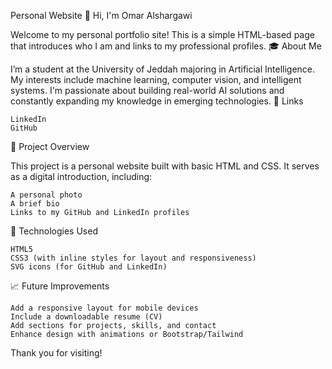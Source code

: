 Personal Website
👋 Hi, I'm Omar Alshargawi

Welcome to my personal portfolio site!
This is a simple HTML-based page that introduces who I am and links to my professional profiles.
🎓 About Me

I’m a student at the University of Jeddah majoring in Artificial Intelligence.
My interests include machine learning, computer vision, and intelligent systems.
I'm passionate about building real-world AI solutions and constantly expanding my knowledge in emerging technologies.
🔗 Links

    LinkedIn
    GitHub

📁 Project Overview

This project is a personal website built with basic HTML and CSS.
It serves as a digital introduction, including:

    A personal photo
    A brief bio
    Links to my GitHub and LinkedIn profiles

🚀 Technologies Used

    HTML5
    CSS3 (with inline styles for layout and responsiveness)
    SVG icons (for GitHub and LinkedIn)

📈 Future Improvements

    Add a responsive layout for mobile devices
    Include a downloadable resume (CV)
    Add sections for projects, skills, and contact
    Enhance design with animations or Bootstrap/Tailwind

Thank you for visiting!
